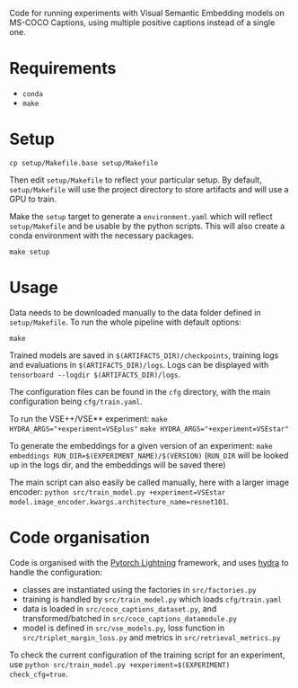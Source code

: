 Code for running experiments with Visual Semantic Embedding models on MS-COCO Captions, using multiple positive captions instead of a single one.

# Requirements

  - `conda`
  - `make`

# Setup
```
cp setup/Makefile.base setup/Makefile
```
Then edit `setup/Makefile` to reflect your particular setup. By default, `setup/Makefile` will use the project directory to store artifacts and will use a GPU to train.

Make the `setup` target to generate a `environment.yaml` which will reflect `setup/Makefile` and be usable by the python scripts. This will also create a conda environment with the necessary packages.
```
make setup
```

# Usage
Data needs to be downloaded manually to the data folder defined in `setup/Makefile`.
To run the whole pipeline with default options:
```
make
```

Trained models are saved in `$(ARTIFACTS_DIR)/checkpoints`, training logs and evaluations in `$(ARTIFACTS_DIR)/logs`.
Logs can be displayed with `tensorboard --logdir $(ARTIFACTS_DIR)/logs`.

The configuration files can be found in the `cfg` directory, with the main configuration being `cfg/train.yaml`.


To run the VSE++/VSE\*\* experiment:
`make HYDRA_ARGS="+experiment=VSEplus"`
`make HYDRA_ARGS="+experiment=VSEstar"`

To generate the embeddings for a given version of an experiment:
`make embeddings RUN_DIR=$(EXPERIMENT_NAME)/$(VERSION)`
(`RUN_DIR` will be looked up in the logs dir, and the embeddings will be saved there)

The main script can also easily be called manually, here with a larger image encoder: `python src/train_model.py +experiment=VSEstar model.image_encoder.kwargs.architecture_name=resnet101`.

# Code organisation
Code is organised with the [Pytorch Lightning](https://github.com/PyTorchLightning/pytorch-lightning) framework, and uses [hydra](https://github.com/facebookresearch/hydra) to handle the configuration:

 - classes are instantiated using the factories in `src/factories.py`
 - training is handled by `src/train_model.py` which loads `cfg/train.yaml`
 - data is loaded in `src/coco_captions_dataset.py`, and transformed/batched in `src/coco_captions_datamodule.py`
 - model is defined in `src/vse_models.py`, loss function in `src/triplet_margin_loss.py` and metrics in `src/retrieval_metrics.py`

To check the current configuration of the training script for an experiment, use `python src/train_model.py +experiment=$(EXPERIMENT) check_cfg=true`.

